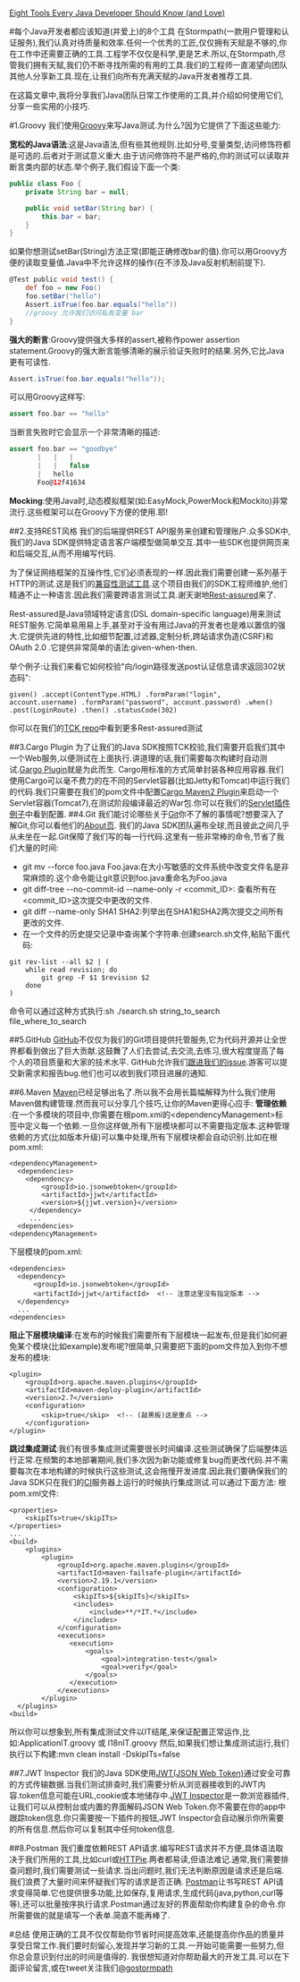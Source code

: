 [Eight Tools Every Java Developer Should Know (and Love)](https://dzone.com/articles/eight-tools-every-java-developer-should-know-and-l)

#每个Java开发者都应该知道(并爱上)的8个工具
在Stormpath(一款用户管理和认证服务),我们认真对待质量和效率.任何一个优秀的工匠,仅仅拥有天赋是不够的,你在工作中还需要正确的工具.工程学不仅仅是科学,更是艺术.所以,在Stormpath,尽管我们拥有天赋,我们仍不断寻找所需的有用的工具.我们的工程师一直渴望向团队其他人分享新工具.现在,让我们向所有充满天赋的Java开发者推荐工具.

在这篇文章中,我将分享我们Java团队日常工作使用的工具,并介绍如何使用它们,分享一些实用的小技巧.

#1.Groovy
我们使用[Groovy](http://www.groovy-lang.org/)来写Java测试.为什么?因为它提供了下面这些能力:

**宽松的Java语法**:这是Java语法,但有些其他规则.比如分号,变量类型,访问修饰符都是可选的.后者对于测试意义重大.由于访问修饰符不是严格的,你的测试可以读取并断言类内部的状态.举个例子,我们假设下面一个类:
``` java
public class Foo {
    private String bar = null;

    public void setBar(String bar) {
        this.bar = bar;
    }
}
```
如果你想测试setBar(String)方法正常(即能正确修改bar的值).你可以用Groovy方便的读取变量值.Java中不允许这样的操作(在不涉及Java反射机制前提下).
```  groovy
@Test public void test() { 
    def foo = new Foo() 
    foo.setBar("hello") 
    Assert.isTrue(foo.bar.equals("hello"))
    //groovy 允许我们访问私有变量 bar
}
```
**强大的断言**:Groovy提供强大多样的assert,被称作power assertion statement.Groovy的强大断言能够清晰的展示验证失败时的结果.另外,它比Java更有可读性.
``` java
Assert.isTrue(foo.bar.equals("hello"));
```
可以用Groovy这样写:
``` groovy
assert foo.bar == "hello"
```
当断言失败时它会显示一个非常清晰的描述:
``` groovy
assert foo.bar == "goodbye"
       |   |   |
       |   |   false
       |   hello
       Foo@12f41634
```
**Mocking**:使用Java时,动态模拟框架(如:EasyMock,PowerMock和Mockito)非常流行.这些框架可以在Groovy下方便的使用.耶!

##2.支持REST风格
我们的后端提供REST API服务来创建和管理账户.众多SDK中,我们的Java SDK提供特定语言客户端模型做简单交互.其中一些SDK也提供网页来和后端交互,从而不用编写代码.

为了保证网络框架的互操作性,它们必须表现的一样.因此我们需要创建一系列基于HTTP的测试.这是我们的[兼容性测试工具](https://github.com/stormpath/stormpath-framework-tck?utm_source=dzone&utm_medium=post&utm_content=top-tools-java&utm_campaign=java-2016).这个项目由我们的SDK工程师维护,他们精通不止一种语言.因此我们需要跨语言测试工具.谢天谢地[Rest-assured](https://github.com/rest-assured/rest-assured?utm_source=dzone&utm_medium=post&utm_content=top-tools-java&utm_campaign=java-2016)来了.

Rest-assured是Java领域特定语言(DSL domain-specific language)用来测试REST服务.它简单易用易上手,甚至对于没有用过Java的开发者也是难以置信的强大.它提供先进的特性,比如细节配置,过滤器,定制分析,跨站请求伪造(CSRF)和OAuth 2.0 .它提供非常简单的语法:given-when-then.

举个例子:让我们来看它如何校验"向/login路径发送post认证信息请求返回302状态码":
```
given() .accept(ContentType.HTML) .formParam("login", account.username) .formParam("password", account.password) .when() .post(LoginRoute) .then() .statusCode(302)
```
你可以在我们的[TCK repo](https://github.com/stormpath/stormpath-framework-tck)中看到更多Rest-assured测试

##3.Cargo Plugin
为了让我们的Java SDK按照TCK校验,我们需要开启我们其中一个Web服务,以便测试在上面执行.讲道理的话,我们需要每次构建时自动测试.[Gargo Plugin](https://codehaus-cargo.github.io/cargo/Home.html)就是为此而生.
Cargo用标准的方式简单封装各种应用容器.我们使用Cargo可以毫不费力的在不同的Servlet容器(比如Jetty和Tomcat)中运行我们的代码.我们只需要在我们的pom文件中配置[Cargo Maven2 Plugin](https://codehaus-cargo.github.io/cargo/Maven2+plugin.html)来启动一个Servlet容器(Tomcat7),在测试阶段编译最近的War包.你可以在我们的[Servlet插件例子](https://github.com/stormpath/stormpath-sdk-java/blob/master/examples/servlet/pom.xml)中看到配置.
##4.Git
我们能讨论哪些关于[Git](https://git-scm.com/)你不了解的事情呢?想要深入了解Git,你可以看他们的[About页](https://git-scm.com/about).
我们的Java SDK团队遍布全球,而且彼此之间几乎从未坐在一起.Git保障了我们写的每一行代码.这里有一些非常棒的命令,节省了我们大量的时间:
*  git mv --force foo.java Foo.java:在大小写敏感的文件系统中改变文件名是非常麻烦的.这个命令能让git意识到foo.java重命名为Foo.java
*  git diff-tree --no-commit-id --name-only -r &lt;commit_ID&gt;: 查看所有在&lt;commit_ID&gt;这次提交中更改的文件.
*  git diff --name-only SHA1 SHA2:列举出在SHA1和SHA2两次提交之间所有更改的文件.
*  在一个文件的历史提交记录中查询某个字符串:创建search.sh文件,粘贴下面代码:
```
git rev-list --all $2 | (
    while read revision; do
        git grep -F $1 $revision $2
    done
)
```
命令可以通过这种方式执行:sh ./search.sh string_to_search file_where_to_search

##5.GitHub
[GitHub](https://github.com/)不仅仅为我们的Git项目提供托管服务,它为代码开源并让全世界都看到做出了巨大贡献.这鼓舞了人们去尝试,去交流,去练习,很大程度提高了每个人的项目质量和大家的技术水平.
GitHub允许我们[跟进我们的issue](https://guides.github.com/features/issues/).游客可以提交新需求和报告bug.他们也可以收到我们项目进展的通知.

##6.Maven
[Maven](https://maven.apache.org/)已经足够出名了.所以我不会用长篇幅解释为什么我们使用Maven做构建管理.然而我可以分享几个技巧,让你的Maven更得心应手: 
**管理依赖** :在一个多模块的项目中,你需要在根pom.xml的&lt;dependencyManagement&gt;标签中定义每一个依赖.一旦你这样做,所有下层模块都可以不需要指定版本.这种管理依赖的方式(比如版本升级)可以集中处理,所有下层模块都会自动识别.比如在根pom.xml:
```
<dependencyManagement>
  <dependencies>
    <dependency>
        <groupId>io.jsonwebtoken</groupId>
        <artifactId>jjwt</artifactId>
        <version>${jjwt.version}</version>
     </dependency>
     ...
  <dependencies>
<dependencyManagement>
```
下层模块的pom.xml:
```
<dependencies>
  <dependency>
      <groupId>io.jsonwebtoken</groupId>
      <artifactId>jjwt</artifactId>  <!-- 注意这里没有指定版本 -->
  </dependency>
  ...
<dependencies>
```
**阻止下层模块编译**:在发布的时候我们需要所有下层模块一起发布,但是我们如何避免某个模块(比如example)发布呢?很简单,只需要把下面的pom文件加入到你不想发布的模块:
```
<plugin>
    <groupId>org.apache.maven.plugins</groupId>
    <artifactId>maven-deploy-plugin</artifactId>
    <version>2.7</version>
    <configuration>
        <skip>true</skip>  <!-- (敲黑板)这是重点 -->
    </configuration>
</plugin>
```
**跳过集成测试**:我们有很多集成测试需要很长时间编译.这些测试确保了后端整体运行正常.在频繁的本地部署期间,我们多次因为新功能或修复bug而更改代码.并不需要每次在本地构建的时候执行这些测试,这会拖慢开发进度.因此我们要确保我们的Java SDK只在我们的[CI](https://en.wikipedia.org/wiki/Continuous_integration)服务器上运行的时候执行集成测试.可以通过下面方法:
根pom.xml文件:
```
<properties>
    <skipITs>true</skipITs>
</properties>
...
<build>
    <plugins>
        <plugin>
            <groupId>org.apache.maven.plugins</groupId>
            <artifactId>maven-failsafe-plugin</artifactId>
            <version>2.19.1</version>
            <configuration>
                <skipITs>${skipITs}</skipITs>
                <includes>
                    <include>**/*IT.*</include>
                </includes>
            </configuration>
            <executions>
               <execution>
                   <goals>
                       <goal>integration-test</goal>
                       <goal>verify</goal>
                   </goals>
               </execution>
            </executions>
        </plugin>
  </plugins>
<build>
```
所以你可以想象到,所有集成测试文件以IT结尾,来保证配置正常运作,比如:ApplicationIT.groovy 或 I18nIT.groovy
然后,如果我们想让集成测试运行,我们执行以下构建:mvn clean install -DskipITs=false

##7.JWT Inspector
我们的Java SDK使用[JWT(JSON Web Token)](https://en.wikipedia.org/wiki/JSON_Web_Token)通过安全可靠的方式传输数据.当我们测试排查时,我们需要分析从浏览器接收到的JWT内容.token信息可能在URL,cookie或本地储存中.[JWT Inspector](https://www.jwtinspector.io/)是一款浏览器插件,让我们可以从控制台或内置的界面解码JSON Web Token.你不需要在你的app中跟踪token信息.你只需要按一下插件的按钮,JWT Inspector会自动展示你所需要的所有信息.然后你可以复制其中任何token信息.

##8.Postman
我们重度依赖REST API请求.编写REST请求并不方便,具体语法取决于我们所用的工具,比如curl或[HTTPie](http://httpie.org/).两者都易读,但语法难记.通常,我们需要排查问题时,我们需要测试一些请求.当出问题时,我们无法判断原因是请求还是后端.我们浪费了大量时间来怀疑我们写的请求是否正确.
[Postman](https://www.getpostman.com/)让书写REST API请求变得简单.它也提供很多功能,比如保存,复用请求,生成代码(java,python,curl等等),还可以批量按序执行请求.Postman通过友好的界面帮助你构建复杂的命令.你所需要做的就是填写一个表单.简直不能再棒了.

#总结
使用正确的工具不仅仅帮助你节省时间提高效率,还能提高你作品的质量并享受日常工作.我们要时刻留心,发现并学习新的工具.一开始可能需要一些努力,但你总会意识到付出的时间是值得的.
我很想知道对你帮助最大的开发工具.可以在下面评论留言,或在tweet关注我们[@gostormpath](https://twitter.com/gostormpath)
